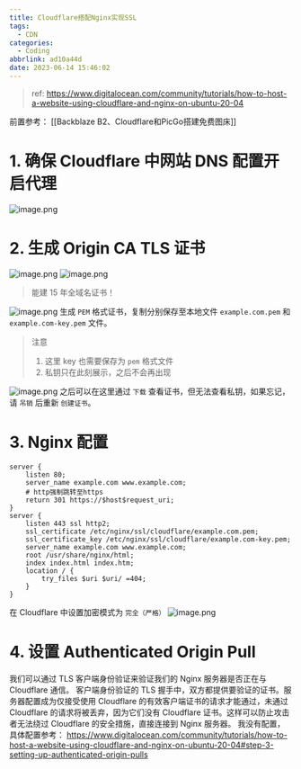 ```yaml
---
title: Cloudflare搭配Nginx实现SSL
tags:
  - CDN
categories:
  - Coding
abbrlink: ad10a44d
date: 2023-06-14 15:46:02
---
```

> ref: https://www.digitalocean.com/community/tutorials/how-to-host-a-website-using-cloudflare-and-nginx-on-ubuntu-20-04

前置参考： [[Backblaze B2、Cloudflare和PicGo搭建免费图床]]

# 1. 确保 Cloudflare 中网站 DNS 配置开启代理
![image.png](https://static.raylzhang.top/img/202306141609667.png)
# 2. 生成 Origin CA TLS 证书
![image.png](https://static.raylzhang.top/img/202306141551078.png)
![image.png](https://static.raylzhang.top/img/202306141552256.png)
> 能建 15 年全域名证书！

![image.png](https://static.raylzhang.top/img/202306141554331.png)
生成 `PEM` 格式证书，复制分别保存至本地文件 `example.com.pem` 和 `example.com-key.pem` 文件。
> 注意
> 1. 这里 key 也需要保存为 `pem` 格式文件
> 2. 私钥只在此刻展示，之后不会再出现 

![image.png](https://static.raylzhang.top/img/202306141558372.png)
之后可以在这里通过 `下载` 查看证书，但无法查看私钥，如果忘记，请 `吊销` 后重新 `创建证书`。
# 3. Nginx 配置
```nginx
server {
    listen 80;
    server_name example.com www.example.com;
	# http强制跳转至https
    return 301 https://$host$request_uri;
}
server {
    listen 443 ssl http2;
    ssl_certificate /etc/nginx/ssl/cloudflare/example.com.pem;
    ssl_certificate_key /etc/nginx/ssl/cloudflare/example.com-key.pem;
    server_name example.com www.example.com;
    root /usr/share/nginx/html;
    index index.html index.htm;
    location / {
        try_files $uri $uri/ =404;
    }
}
```
在 Cloudflare 中设置加密模式为 `完全（严格）`
![image.png](https://static.raylzhang.top/img/202306141606720.png)
# 4. 设置 Authenticated Origin Pull
我们可以通过 TLS 客户端身份验证来验证我们的 Nginx 服务器是否正在与 Cloudflare 通信。
客户端身份验证的 TLS 握手中，双方都提供要验证的证书。服务器配置成为仅接受使用 Cloudflare 的有效客户端证书的请求才能通过，未通过 Cloudflare 的请求将被丢弃，因为它们没有 Cloudflare 证书。这样可以防止攻击者无法绕过 Cloudflare 的安全措施，直接连接到 Nginx 服务器。
我没有配置，具体配置参考： https://www.digitalocean.com/community/tutorials/how-to-host-a-website-using-cloudflare-and-nginx-on-ubuntu-20-04#step-3-setting-up-authenticated-origin-pulls